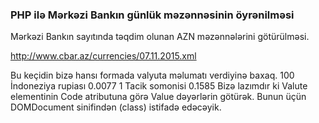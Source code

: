 ### PHP ilə Mərkəzi Bankın günlük məzənnəsinin öyrənilməsi
Mərkəzi Bankın sayıtında təqdim olunan AZN məzənnələrini götürülməsi.

http://www.cbar.az/currencies/07.11.2015.xml

Bu keçidin bizə hansı formada valyuta məlumatı verdiyinə baxaq.
<Valute Code="IDR">
<Nominal>100</Nominal>
<Name>İndoneziya rupiası</Name>
<Value>0.0077</Value>
</Valute>
<Valute Code="TJS">
<Nominal>1</Nominal>
<Name>Tacik somonisi</Name>
<Value>0.1585</Value>
</Valute>
Bizə lazımdır ki Valute elementinin Code atributuna görə Value dəyərlərin götürək.
Bunun üçün DOMDocument sinifindən (class) istifadə edəcəyik.
